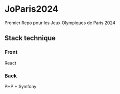 # JoParis2024
Premier Repo pour les Jeux Olympiques de Paris 2024

## Stack technique
### Front
React

### Back
PHP + Symfony 


